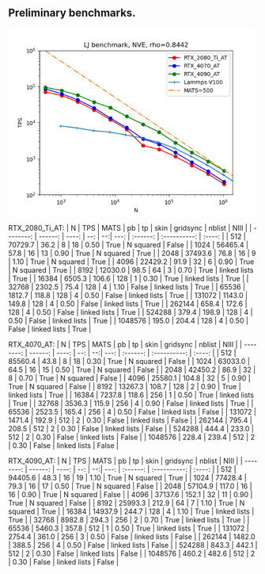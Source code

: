 ## Preliminary benchmarks.

![Fig](./Data/benchmark_LJ_tps.png)

RTX_2080_Ti_AT:
|        N  |   TPS   |  MATS |  pb | tp | skin | gridsync |  nblist      |  NIII  |
| --------: | ------: | ----: | --: | --:| ---: | :------: | :----------: | :----: |
|       512 | 70729.7 |  36.2 |   8 | 18 | 0.50 |   True   | N squared    | False  |
|      1024 | 56465.4 |  57.8 |  16 | 13 | 0.90 |   True   | N squared    | True   |
|      2048 | 37493.6 |  76.8 |  16 |  9 | 1.10 |   True   | N squared    | True   |
|      4096 | 22429.2 |  91.9 |  32 |  6 | 0.90 |   True   | N squared    | True   |
|      8192 | 12030.0 |  98.5 |  64 |  3 | 0.70 |   True   | linked lists | True   |
|     16384 |  6505.3 | 106.6 | 128 |  1 | 0.30 |   True   | linked lists | True   |
|     32768 |  2302.5 |  75.4 | 128 |  4 | 1.10 |   False  | linked lists | True   |
|     65536 |  1812.7 | 118.8 | 128 |  4 | 0.50 |   False  | linked lists | True   |
|    131072 |  1143.0 | 149.8 | 128 |  4 | 0.50 |   False  | linked lists | True   |
|    262144 |   658.4 | 172.6 | 128 |  4 | 0.50 |   False  | linked lists | True   |
|    524288 |   379.4 | 198.9 | 128 |  4 | 0.50 |   False  | linked lists | True   |
|   1048576 |   195.0 | 204.4 | 128 |  4 | 0.50 |   False  | linked lists | True   |

RTX_4070_AT:
|        N  |   TPS   |  MATS |  pb | tp | skin | gridsync |  nblist      |  NIII  |
| --------: | ------: | ----: | --: | --:| ---: | :------: | :----------: | :----: |
|       512 | 85560.4 |  43.8 |   8 | 18 | 0.30 |   True   | N squared    | False  |
|      1024 | 63033.0 |  64.5 |  16 | 15 | 0.50 |   True   | N squared    | False  |
|      2048 | 42450.2 |  86.9 |  32 |  8 | 0.70 |   True   | N squared    | False  |
|      4096 | 25580.1 | 104.8 |  32 |  5 | 0.90 |   True   | N squared    | False  |
|      8192 | 13267.3 | 108.7 | 128 |  2 | 0.90 |   True   | linked lists | True   |
|     16384 |  7237.8 | 118.6 | 256 |  1 | 0.50 |   True   | linked lists | True   |
|     32768 |  3536.3 | 115.9 | 256 |  4 | 0.90 |   False  | linked lists | True   |
|     65536 |  2523.5 | 165.4 | 256 |  4 | 0.50 |   False  | linked lists | False  |
|    131072 |  1471.4 | 192.9 | 512 |  2 | 0.30 |   False  | linked lists | False  |
|    262144 |   795.4 | 208.5 | 512 |  2 | 0.30 |   False  | linked lists | False  |
|    524288 |   444.4 | 233.0 | 512 |  2 | 0.30 |   False  | linked lists | False  |
|   1048576 |   228.4 | 239.4 | 512 |  2 | 0.30 |   False  | linked lists | False  |

RTX_4090_AT:
|        N  |   TPS   |  MATS |  pb | tp | skin | gridsync |  nblist      |  NIII  |
| --------: | ------: | ----: | --: | --:| ---: | :------: | :----------: | :----: |
|       512 | 94405.6 |  48.3 |  16 | 19 | 1.10 |   True   | N squared    | True   |
|      1024 | 77428.4 |  79.3 |  16 | 17 | 0.50 |   True   | N squared    | False  |
|      2048 | 57104.9 | 117.0 |  16 | 16 | 0.90 |   True   | N squared    | False  |
|      4096 | 37137.6 | 152.1 |  32 | 11 | 0.90 |   True   | N squared    | False  |
|      8192 | 25993.3 | 212.9 |  64 |  7 | 1.10 |   True   | N squared    | True   |
|     16384 | 14937.9 | 244.7 | 128 |  4 | 1.10 |   True   | linked lists | True   |
|     32768 |  8982.8 | 294.3 | 256 |  2 | 0.70 |   True   | linked lists | True   |
|     65536 |  5460.3 | 357.8 | 512 |  1 | 0.50 |   True   | linked lists | True   |
|    131072 |  2754.4 | 361.0 | 256 |  3 | 0.50 |   False  | linked lists | False  |
|    262144 |  1482.0 | 388.5 | 256 |  4 | 0.50 |   False  | linked lists | False  |
|    524288 |   843.3 | 442.1 | 512 |  2 | 0.30 |   False  | linked lists | False  |
|   1048576 |   460.2 | 482.6 | 512 |  2 | 0.30 |   False  | linked lists | False  |
